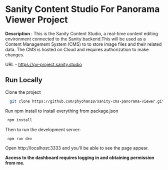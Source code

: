 # Sanity Content Studio For Panorama Viewer Project

**Description** : This is the Sanity Content Studio, a real-time content editing environment connected to the Sanity backend.This will be used as a Content Management System (CMS) to to store image files and their related data. The CMS is hosted on Cloud and requires authorization to make changes.

URL - https://pv-project.sanity.studio

## Run Locally

Clone the project

```bash
  git clone https://github.com/phyohan18/sanity-cms-panorama-viewer.git
```

Run npm install to install everything from package.json

```bash
 npm install
```

Then to run the development server:

```bash
 npm run dev
```
Open http://localhost:3333 and you'll be able to see the page appear.

**Access to the dashboard requires logging in and obtaining permission from me.**









